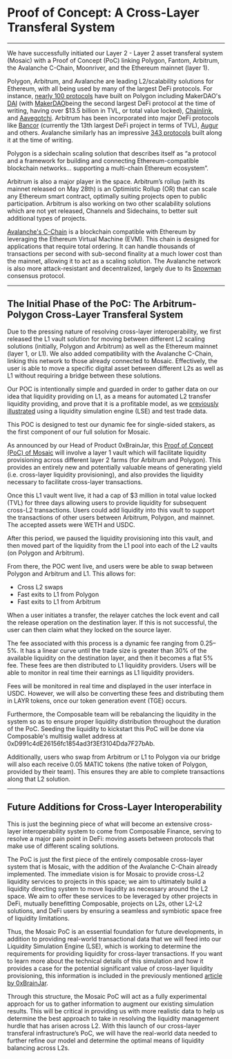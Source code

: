 # Proof of Concept: A Cross-Layer Transferal System

---

We have successfully initiated our Layer 2 - Layer 2 asset transferal system (Mosaic) with a Proof of Concept (PoC) linking Polygon, Fantom, Arbitrum, the Avalanche C-Chain, Moonriver, and the Ethereum mainnet (layer 1). 

Polygon, Arbitrum, and Avalanche are leading L2/scalability solutions for Ethereum, with all being used by many of the largest DeFi protocols. For instance, [nearly 100 protocols](https://www.block123.com/en/feature/polygon-matic-network-list/) have built on Polygon including MakerDAO's [DAI](https://makerdao.com/en/) (with [MakerDAO](https://makerdao.com/)being the second largest DeFi protocol at the time of writing, having over $13.5 billion in TVL, or total value locked), [Chainlink](https://chain.link/), and [Aavegotchi](https://aavegotchi.com/). Arbitrum has been incorporated into major DeFi protocols like [Bancor](https://bancor.network/) (currently the 13th largest DeFi project in terms of TVL), [Augur](https://augur.net/) and others. Avalanche similarly has an impressive [343 protocols](https://www.avax-projects.com/) built along it at the time of writing.

Polygon is a sidechain scaling solution that describes itself as “a protocol and a framework for building and connecting Ethereum-compatible blockchain networks… supporting a multi-chain Ethereum ecosystem”.

Arbitrum is also a major player in the space. Arbitrum’s rollup (with its mainnet released on May 28th) is an Optimistic Rollup (OR) that can scale any Ethereum smart contract, optimally suiting projects open to public participation. Arbitrum is also working on two other scalability solutions which are not yet released, Channels and Sidechains, to better suit additional types of projects.

[Avalanche's C-Chain](https://support.avax.network/en/articles/4058262-what-is-the-contract-chain-c-chain) is a blockchain compatible with Ethereum by leveraging the Ethereum Virtual Machine (EVM). This chain is designed for applications that require total ordering. It can handle thousands of transactions per second with sub-second finality at a much lower cost than the mainnet, allowing it to act as a scaling solution. The Avalanche network is also more attack-resistant and decentralized, largely due to its [Snowman](https://support.avax.network/en/articles/4058299-what-is-the-snowman-consensus-protocol) consensus protocol.

---

## The Initial Phase of the PoC: The Arbitrum-Polygon Cross-Layer Transferal System

Due to the pressing nature of resolving cross-layer interoperability, we first released the L1 vault solution for moving between different L2 scaling solutions (initially, Polygon and Arbitrum) as well as the Ethereum mainnet (layer 1, or L1). We also added compatibility with the Avalanche C-Chain, linking this network to those already connected to Mosaic. Effectively, the user is able to move a specific digital asset between different L2s as well as L1 without requiring a bridge between these solutions.

Our POC is intentionally simple and guarded in order to gather data on our idea that liquidity providing on L1, as a means for automated L2 transfer liquidity providing, and prove that it is a profitable model, as we [previously illustrated](https://0xbrainjar.medium.com/introducing-mosaic-tackling-cross-layer-2-liquidity-provisioning-through-delivering-a-new-means-of-1c1edb8691df) using a liquidity simulation engine (LSE) and test trade data.

This POC is designed to test our dynamic fee for single-sided stakers, as the first component of our full solution for Mosaic. 

As announced by our Head of Product 0xBrainJar, this [Proof of Concept (PoC) of Mosaic](https://0xbrainjar.medium.com/introducing-mosaic-tackling-cross-layer-2-liquidity-provisioning-through-delivering-a-new-means-of-1c1edb8691df) will involve a layer 1 vault which will facilitate liquidity provisioning across different layer 2 farms (for Arbitrum and Polygon). This provides an entirely new and potentially valuable means of generating yield (i.e. cross-layer liquidity provisioning), and also provides the liquidity necessary to facilitate cross-layer transactions.

Once this L1 vault went live, it had a cap of $3 million in total value locked (TVL) for three days allowing users to provide liquidity for subsequent cross-L2 transactions. Users could add liquidity into this vault to support the transactions of other users between Arbitrum, Polygon, and mainnet. The accepted assets were WETH and USDC.

After this period, we paused the liquidity provisioning into this vault, and then moved part of the liquidity from the L1 pool into each of the L2 vaults (on Polygon and Arbitrum).

From there, the POC went live, and users were be able to swap between Polygon and Arbitrum and L1. This allows for:

- Cross L2 swaps
- Fast exits to L1 from Polygon
- Fast exits to L1 from Arbitrum

When a user initiates a transfer, the relayer catches the lock event and call the release operation on the destination layer. If this is not successful, the user can then claim what they locked on the source layer.

The fee associated with this process is a dynamic fee ranging from 0.25–5%. It has a linear curve until the trade size is greater than 30% of the available liquidity on the destination layer, and then it becomes a flat 5% fee. These fees are then distributed to L1 liquidity providers. Users will be able to monitor in real time their earnings as L1 liquidity providers.

Fees will be monitored in real time and displayed in the user interface in USDC. However, we will also be converting these fees and distributing them in LAYR tokens, once our token generation event (TGE) occurs.

Furthermore, the Composable team will be rebalancing the liquidity in the system so as to ensure proper liquidity distribution throughout the duration of the PoC. Seeding the liquidity to kickstart this PoC will be done via Composable's multisig wallet address at 0xD991c4dE26156fc1854ad3f3Ef3104Dda7F27bAb.

Additionally, users who swap from Arbitrum or L1 to Polygon via our bridge will also each receive 0.05 MATIC tokens (the native token of Polygon, provided by their team). This ensures they are able to complete transactions along that L2 solution. 

---

## Future Additions for Cross-Layer Interoperability

This is just the beginning piece of what will become an extensive cross-layer interoperability system to come from Composable Finance, serving to resolve a major pain point in DeFi: moving assets between protocols that make use of different scaling solutions.

The PoC is just the first piece of the entirely composable cross-layer system that is Mosaic, with the addition of the Avalanche C-Chain already implemented. The immediate vision is for Mosaic to provide cross-L2 liquidity services to projects in this space; we aim to ultimately build a liquidity directing system to move liquidity as necessary around the L2 space. We aim to offer these services to be leveraged by other projects in DeFi, mutually benefitting Composable, projects on L2s, other L2-L2 solutions, and DeFi users by ensuring a seamless and symbiotic space free of liquidity limitations.

Thus, the Mosaic PoC is an essential foundation for future developments, in addition to providing real-world transactional data that we will feed into our Liquidity Simulation Engine (LSE), which is working to determine the requirements for providing liquidity for cross-layer transactions. If you want to learn more about the technical details of this simulation and how it provides a case for the potential significant value of cross-layer liquidity provisioning, this information is included in the previously mentioned [article by 0xBrainJar](https://0xbrainjar.medium.com/introducing-mosaic-tackling-cross-layer-2-liquidity-provisioning-through-delivering-a-new-means-of-1c1edb8691df).

Through this structure, the Mosaic PoC will act as a fully experimental approach for us to gather information to augment our existing simulation results. This will be critical in providing us with more realistic data to help us determine the best approach to take in resolving the liquidity management hurdle that has arisen across L2. With this launch of our cross-layer transferal infrastructure’s PoC, we will have the real-world data needed to further refine our model and determine the optimal means of liquidity balancing across L2s.